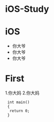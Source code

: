 # iOS-Study
# iOS
  - 你大爷
  - 你大爷
  - 你大爷
  
# First
1.你大妈
2.你大妈

```
 int main()
 {
  return 0;
 }

```
